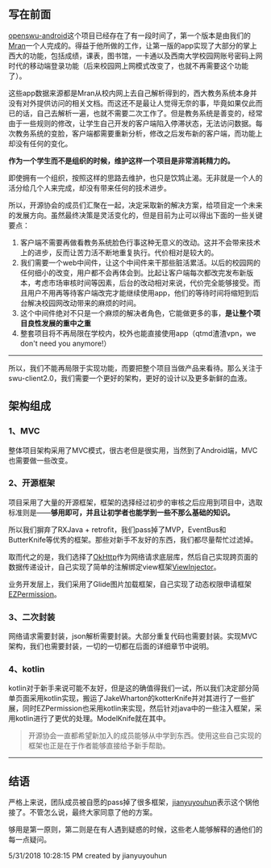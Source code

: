 ## 写在前面 ##

[openswu-android](https://github.com/swuos/openswu-android)这个项目已经存在了有一段时间了，第一个版本是由我们的[Mran](https://github.com/Mran)一个人完成的。得益于他所做的工作，让第一版的app实现了大部分的掌上西大的功能，包括成绩，课表，图书馆，一卡通以及西南大学校园网账号密码上网时代的移动端登录功能（后来校园网上网模式改变了，也就不再需要这个功能了）。

这些app数据来源都是Mran从校内网上去自己解析得到的，西大教务系统本身并没有对外提供访问的相关文档。而这还不是最让人觉得无奈的事，毕竟如果仅此而已的话，自己去解析一遍，也就不需要二次工作了。但是教务系统是善变的，经常由于一些规则的修改，让学生自己开发的客户端陷入停滞状态，无法访问数据。每次教务系统的变脸，客户端都需要重新分析，修改之后发布新的客户端，而功能上却没有任何的变化。

**作为一个学生而不是组织的时候，维护这样一个项目是非常消耗精力的。**

即使拥有一个组织，按照这样的思路去维护，也只是饮鸩止渴。无非就是一个人的活分给几个人来完成，却没有带来任何的技术进步。

所以，开源协会的成员们汇聚在一起，决定采取新的解决方案，给项目定一个未来的发展方向。虽然最终决策是灵活变化的，但是目前为止可以得出下面的一些关键要点：

1. 客户端不需要再做看教务系统脸色行事这种无意义的改动。这并不会带来技术上的进步，反而让苦力活不断地重复执行。代价相对是较大的。
2. 我们需要一个web中间件，让这个中间件来干那些脏活累活。以后的校园网的任何细小的改变，用户都不会再体会到。比起让客户端每次都改完发布新版本，考虑市场审核时间等因素，后台的改动相对来说，代价完全能够接受。而且用户不用再等待客户端改完才能继续使用app，他们的等待时间将缩短到后台解决校园网改动带来的麻烦的时间。
3. 这个中间件绝对不只是一个麻烦的解决者角色，它能做更多的事，**是让整个项目良性发展的重中之重**
4. 整套项目将不再局限在学校内，校外也能直接使用app（qtmd渣渣vpn，we don't need you anymore!）

----------

所以，我们不能再局限于实现功能，而要把整个项目当做产品来看待。那么关注于swu-client2.0，我们需要一个更好的架构，更好的设计以及更多新鲜的血液。

## 架构组成 ##

### 1、MVC ###

整体项目架构采用了MVC模式，很古老但是很实用，当然到了Android端，MVC也需要做一些改变。

### 2、开源框架 ###

项目采用了大量的开源框架，框架的选择经过初步的审核之后应用到项目中，选取标准则是——**够用即可，并且让初学者也能学到一些不那么基础的知识。**

所以我们摒弃了RXJava + retrofit，我们pass掉了MVP，EventBus和ButterKnife等优秀的框架。那些对新手不友好的东西，我们都尽量帮忙过滤掉。

取而代之的是，我们选择了[OkHttp](https://github.com/square/okhttp)作为网络请求底层库，然后自己实现跨页面的数据传递设计，自己实现了简单的注解绑定view框架[ViewInjector](https://github.com/jianyuyouhun/ViewInjector)。

业务开发层上，我们采用了Glide图片加载框架，自己实现了动态权限申请框架[EZPermission](https://github.com/jianyuyouhun/EZPermission)。

### 3、二次封装 ###

网络请求需要封装，json解析需要封装。大部分重复代码也需要封装。实现MVC架构，我们也需要封装，一切的一切都在后面的详细章节中说明。

### 4、kotlin ###

kotlin对于新手来说可能不友好，但是这的确值得我们一试，所以我们决定部分简单页面采用kotlin实现，搬运了JakeWharton的kotterKnife并对其进行了一些扩展，同时EZPermission也采用kotlin来实现，然后针对java中的一些注入框架，采用kotlin进行了更优的处理。ModelKnife就在其中。

> 开源协会一直都希望新加入的成员能够从中学到东西。使用这些自己实现的框架也正是在于作者能够直接给予新手帮助。


----------

## 结语 ##

严格上来说，团队成员被自愿的pass掉了很多框架，[jianyuyouhun](https://github.com/jianyuyouhun)表示这个锅他接了。不管怎么说，最终大家同意了他的方案。

够用是第一原则，第二则是在有人遇到疑惑的时候，这些老人能够解释的通他们的每一点疑问。

5/31/2018 10:28:15 PM created by jianyuyouhun
